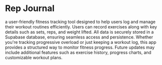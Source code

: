 <h1>Rep Journal</h1>
<p>a user-friendly fitness tracking tool designed to help users log and manage their workout routines efficiently. Users can record exercises along with key details such as sets, reps, and weight lifted. All data is securely stored in a Supabase database, ensuring seamless access and persistence. Whether you're tracking progressive overload or just keeping a workout log, this app provides a structured way to monitor fitness progress. Future updates may include additional features such as exercise history, progress charts, and customizable workout plans.</p>

